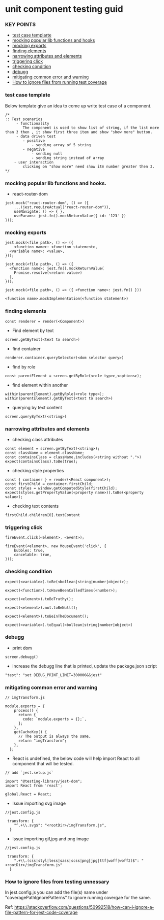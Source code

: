 # unit component testing guid

### KEY POINTS

- [test case templarte](https://github.com/suvel/jest_notes#test-case-template)
- [mocking popular lib functions and hooks](https://github.com/suvel/jest_notes#mocking-popular-lib-functions-and-hooks)
- [mocking exports](https://github.com/suvel/jest_notes#mocking-exports)
- [finding elements](https://github.com/suvel/jest_notes#mocking-exports)
- [narrowing attributes and elements](https://github.com/suvel/jest_notes#narrowing-attributes-and-elements)
- [triggering click](https://github.com/suvel/jest_notes#triggering-click)
- [checking condition](https://github.com/suvel/jest_notes#checking-condition)
- [debugg](https://github.com/suvel/jest_notes#debugg)
- [mitigating common error and warning](https://github.com/suvel/jest_notes#mitigating-common-error-and-warning)
- [How to ignore files from running test coverage](https://stackoverflow.com/questions/50992518/how-can-i-ignore-a-file-pattern-for-jest-code-coverage)

### test case template

Below template give an idea to come up  write test case of a component.

```
/*
:: Test scenarios
     - functionality
        The component is used to show list of string, if the list more than 3 then , it show first three item and show "show more" button.
     - data driven test
        - positive
            - sending array of 5 string
        - negative
            - sending null
            - sending string instead of array
    - user interaction
        clicking on "show more" need show itm number greater then 3.
*/
```

### mocking popular lib functions and hooks.

- react-router-dom

```
jest.mock("react-router-dom", () => ({
    ...(jest.requireActual("react-router-dom")),
    useNavigate: () => { },
    useParams: jest.fn().mockReturnValue({ id: '123' })
}));
```

### mocking exports

```
jest.mock(<file path>, () => ({
    <function name>: <function statement>,
  <variable name>: <value>,
}));
```

```
jest.mock(<file path>, () => ({
  <function name>: jest.fn().mockReturnValue(
    Promise.resolve(<return value>)
  ),
}));
```

```
jest.mock(<file path>, () => ({ <function name>: jest.fn() }))
```

```
<function name>.mockImplementation(<function statement>)
```

### finding elements

```
const renderer = render(<Component>)
```

- Find element by text

```
screen.getByText(<text to search>)
```

- find container

```
renderer.container.querySelector(<dom selector query>)
```

- find by role

```
const parentElement = screen.getByRole(<role type>,<options>);
```

- find element within another

```
within(parentElement).getByRole(<role type>);
within(parentElement).getByText(<text to search>)
```

- querying by text content

```
screen.queryByText(<string>)
```

### narrowing attributes and elements

- checking class attributes

```
const element = screen.getByText(<string>);
const className = element.className;
const containsClass = className.includes(<string without ".">)
expect(containsClass).toBe(true);
```

- checking style properties

```
const { container } = render(<React component>);
const firstChild = container.firstChild;
const styles = window.getComputedStyle(firstChild);
expect(styles.getPropertyValue(<property name>)).toBe(<property value>);
```

- checking text contents

```
firstChild.children[0].textContent
```

### triggering click

```
fireEvent.click(<element>, <event>);
```

```
fireEvent(<element>, new MouseEvent('click', {
    bubbles: true,
    cancelable: true,
}));
```

### checking condition

```
expect(<variable>).toBe(<bollean|string|number|object>);
```

```
expect(<function>).toHaveBeenCalledTimes(<number>);
```

```
expect(<element>).toBeTruthy();
```

```
expect(<element>).not.toBeNull();
```

```
expect(<element>).toBeInTheDocument();
```

```
expect(<variable>).toEqual(<bollean|string|number|object>)
```

### debugg

- print dom

```
screen.debugg()
```

- increase the debugg line that is printed, update the package.json script

```
"test": "set DEBUG_PRINT_LIMIT=300000&&jest"
```

### mitigating common error and warning

```
// imgTransform.js

module.exports = {
    process() {
      return {
        code: `module.exports = {};`,
      };
    },
    getCacheKey() {
      // The output is always the same.
      return "imgTransform";
    },
  };
```

- React is undefined, the below code will help import React to all component that will be tested.

```
// add `jest.setup.js`

import "@testing-library/jest-dom";
import React from 'react';

global.React = React;
```

- Issue importing svg image

```
//jest.config.js

 transform: {
    "^.+\\.svg$": "<rootDir>/imgTransform.js",
  }
```

- Issue importing gif,jpg and png image

```
//jest.config.js

 transform: {
    ".+\\.(css|styl|less|sass|scss|png|jpg|ttf|woff|woff2)$": "<rootDir>/imgTransform.js"
  }
```

### How to ignore files from testing unnessary

In jest.config.js you can add the file(s) name under "coveragePathIgnorePatterns" to ignore running  covergae for the same.

Ref: https://stackoverflow.com/questions/50992518/how-can-i-ignore-a-file-pattern-for-jest-code-coverage
